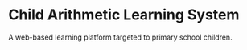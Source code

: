 # Child Arithmetic Learning System

A web-based learning platform targeted to primary school children.
